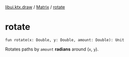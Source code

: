[libui.ktx.draw](../index.md) / [Matrix](index.md) / [rotate](./rotate.md)

# rotate

`fun rotate(x: Double, y: Double, amount: Double): Unit`

Rotates paths by `amount` **radians** around (`x`, `y`).

